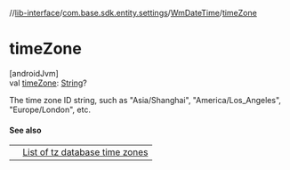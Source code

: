 //[lib-interface](../../../index.md)/[com.base.sdk.entity.settings](../index.md)/[WmDateTime](index.md)/[timeZone](time-zone.md)

# timeZone

[androidJvm]\
val [timeZone](time-zone.md): [String](https://kotlinlang.org/api/latest/jvm/stdlib/kotlin/-string/index.html)?

The time zone ID string, such as &quot;Asia/Shanghai&quot;, &quot;America/Los_Angeles&quot;, &quot;Europe/London&quot;, etc.

#### See also

| | |
|---|---|
|  | <a href="https://en.wikipedia.org/wiki/List_of_tz_database_time_zones">List of tz database time zones</a> |
